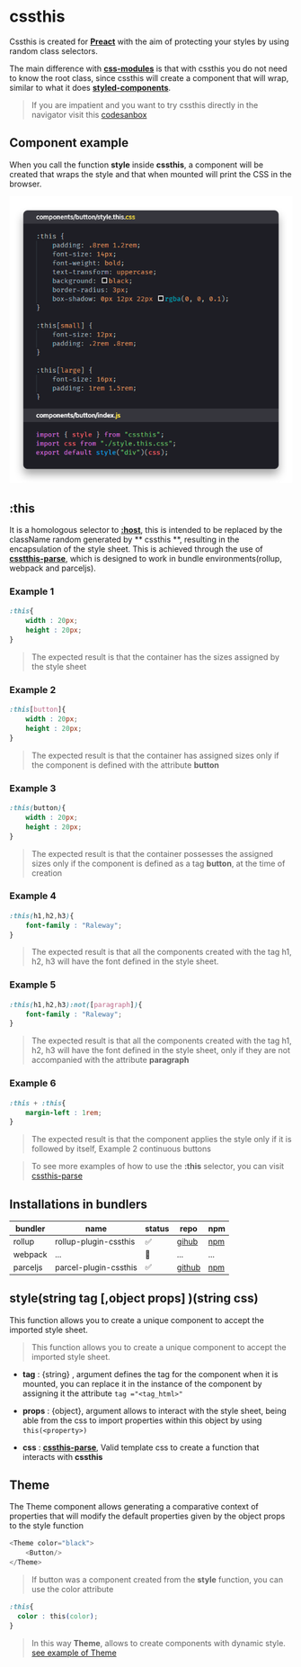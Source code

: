 # cssthis

Cssthis is created for [**Preact**](https://preactjs.com) with the aim of protecting your styles by using random class selectors.

The main difference with [**css-modules**](https://github.com/css-modules/css-modules) is that with cssthis you do not need to know the root class, since cssthis will create a component that will wrap, similar to what it does [**styled-components**](https://www.styled-components.com/).

> If you are impatient and you want to try cssthis directly in the navigator visit this [codesanbox](https://codesandbox.io/s/18n4q5lpm7)

## Component example

When you call the function **style** inside **cssthis**, a component will be created that wraps the style and that when mounted will print the CSS in the browser.

![Ejemplo](img/sample-button.png)

## :this

It is a homologous selector to [**:host**](https://developer.mozilla.org/en-US/docs/Web/CSS/:host()), this is intended to be replaced by the className random generated by ** cssthis **, resulting in the encapsulation of the style sheet.
This is achieved through the use of [**csstthis-parse**](https://github.com/uppercod/cssthis-parse), which is designed to work in bundle environments(rollup, webpack and parceljs).


### Example 1

```css
:this{
    width : 20px;
    height : 20px;
}
```
> The expected result is that the container has the sizes assigned by the style sheet
### Example 2
```css
:this[button]{
    width : 20px;
    height : 20px;
}
```
> The expected result is that the container has assigned sizes only if the component is defined with the attribute **button**

### Example 3

```css
:this(button){
    width : 20px;
    height : 20px;
}
```
> The expected result is that the container possesses the assigned sizes only if the component is defined as a tag **button**, at the time of creation

### Example  4

```css
:this(h1,h2,h3){
    font-family : "Raleway";
}
```
> The expected result is that all the components created with the tag h1, h2, h3 will have the font defined in the style sheet.

### Example 5

```css
:this(h1,h2,h3):not([paragraph]){
    font-family : "Raleway";
}
```
> The expected result is that all the components created with the tag h1, h2, h3 will have the font defined in the style sheet, only if they are not accompanied with the attribute **paragraph**

### Example 6

```css
:this + :this{
    margin-left : 1rem;
}
```
> The expected result is that the component applies the style only if it is followed by itself, Example 2 continuous buttons

> To see more examples of how to use the **:this** selector, you can visit [cssthis-parse](https://github.com/uppercod/cssthis-parse)

## Installations in bundlers


| bundler | name | status | repo | npm |
|---------|------|--------|------|-----|
| rollup  | rollup-plugin-cssthis | ✅ | [gihub](https://github.com/uppercod/rollup-plugin-cssthis)| [npm](https://www.npmjs.com/package/rollup-plugin-cssthis) |
| webpack |...| 👷 |...|...|
| parceljs |parcel-plugin-cssthis| ✅ |[github](https://github.com/UpperCod/parcel-plugin-cssthis)|[npm](https://www.npmjs.com/package/parcel-plugin-cssthis)|
 


## style(string tag [,object props] )(string css)

This function allows you to create a unique component to accept the imported style sheet.

> This function allows you to create a unique component to accept the imported style sheet.

* **tag** : {string} , argument defines the tag for the component when it is mounted, you can replace it in the instance of the component by assigning it the attribute `tag ="<tag_html>"`

* **props**  : {object}, argument allows to interact with the style sheet, being able from the css to import properties within this object by using `this(<property>)`

* **css** :  [**cssthis-parse**](https://github.com/uppercod/cssthis-parse), Valid template css to create a function that interacts with **cssthis**

## Theme

The Theme component allows generating a comparative context of properties that will modify the default properties given by the object props to the style function

```js
<Theme color="black">
    <Button/>
</Theme>
```

> If button was a component created from the **style** function, you can use the color attribute

```css
:this{
  color : this(color);
}
```

> In this way **Theme**, allows to create components with dynamic style. [see example of Theme](https://uppercod.github.io/cssthis-demo/)